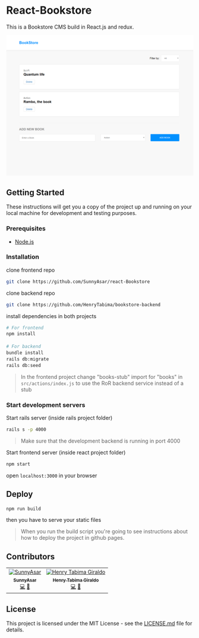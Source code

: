 # React-Bookstore

This is a Bookstore CMS build in React.js and redux.

![react bookstore screenshot](react-bookstore.png)

<!-- [Live demo here](https://SunnyAsar.github.io/react-Bookstore/) -->

## Getting Started

These instructions will get you a copy of the project up and running on your local machine for development and testing purposes.

### Prerequisites

* [Node.js](https://nodejs.org/en/download/)

### Installation

clone frontend repo

```bash
git clone https://github.com/SunnyAsar/react-Bookstore
```

clone backend repo

```bash
git clone https://github.com/HenryTabima/bookstore-backend
```

install dependencies in both projects

```bash
# For frontend
npm install

# For backend
bundle install
rails db:migrate
rails db:seed
```

> In the frontend project change "books-stub" import for "books" in `src/actions/index.js` to use the RoR backend service instead of a stub

### Start development servers

Start rails server (inside rails project folder)

```bash
rails s -p 4000
```

> Make sure that the development backend is running in port 4000

Start frontend server (inside react project folder)

```bash
npm start
```

open `localhost:3000` in your browser

## Deploy

```bash
npm run build
```

then you have to serve your static files

> When you run the build script you're going to see instructions about how to deploy the project in github pages.

## Contributors

<!-- ALL-CONTRIBUTORS-LIST:START - Do not remove or modify this section -->
<!-- prettier-ignore-start -->
<!-- markdownlint-disable -->
<table>
  <tr>
    <td align="center"><a href="https://github.com/SunnyAsar"><img src="https://avatars0.githubusercontent.com/u/10922508?v=4" width="100px;" alt="SunnyAsar"/><br /><sub><b>SunnyAsar</b></sub></a><br /><a href="https://github.com/SunnyAsar/react-Bookstore/commits?author=SunnyAsar" title="Code">💻</a> <a href="https://github.com/SunnyAsar/react-Bookstore/commits?author=SunnyAsar" title="Documentation">📖</a></td>
    <td align="center"><a href="http://henrytabima.com"><img src="https://avatars0.githubusercontent.com/u/12721896?v=4" width="100px;" alt="Henry Tabima Giraldo"/><br /><sub><b>Henry Tabima Giraldo</b></sub></a><br /><a href="https://github.com/SunnyAsar/react-Bookstore/commits?author=HenryTabima" title="Code">💻</a> <a href="https://github.com/SunnyAsar/react-Bookstore/commits?author=HenryTabima" title="Documentation">📖</a></td>
  </tr>
</table>

<!-- markdownlint-enable -->
<!-- prettier-ignore-end -->
<!-- ALL-CONTRIBUTORS-LIST:END -->

## License

This project is licensed under the MIT License - see the [LICENSE.md](LICENSE.md) file for details.
